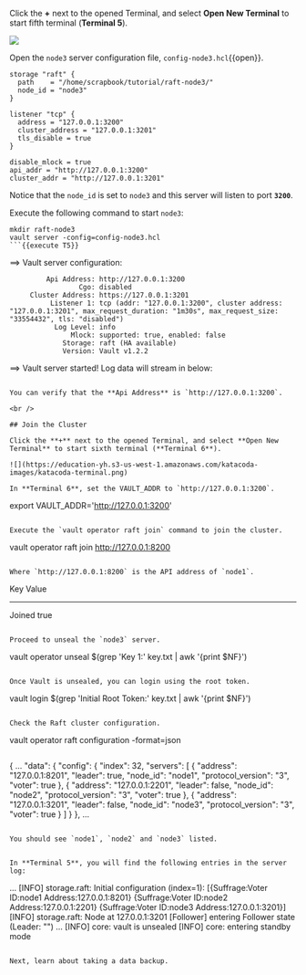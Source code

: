 Click the **+** next to the opened Terminal, and select **Open New Terminal** to start fifth terminal (**Terminal 5**).

![](https://education-yh.s3-us-west-1.amazonaws.com/katacoda-images/katacoda-terminal.png)


Open the `node3` server configuration file, `config-node3.hcl`{{open}}.

```
storage "raft" {
  path    = "/home/scrapbook/tutorial/raft-node3/"
  node_id = "node3"
}

listener "tcp" {
  address = "127.0.0.1:3200"
  cluster_address = "127.0.0.1:3201"
  tls_disable = true
}

disable_mlock = true
api_addr = "http://127.0.0.1:3200"
cluster_addr = "http://127.0.0.1:3201"
```

Notice that the `node_id` is set to `node3` and this server will listen to port **`3200`**.

Execute the following command to start `node3`:

```
mkdir raft-node3
vault server -config=config-node3.hcl
```{{execute T5}}

```
==> Vault server configuration:

             Api Address: http://127.0.0.1:3200
                     Cgo: disabled
         Cluster Address: https://127.0.0.1:3201
              Listener 1: tcp (addr: "127.0.0.1:3200", cluster address: "127.0.0.1:3201", max_request_duration: "1m30s", max_request_size: "33554432", tls: "disabled")
               Log Level: info
                   Mlock: supported: true, enabled: false
                 Storage: raft (HA available)
                 Version: Vault v1.2.2

==> Vault server started! Log data will stream in below:
```

You can verify that the **Api Address** is `http://127.0.0.1:3200`.  

<br />

## Join the Cluster

Click the **+** next to the opened Terminal, and select **Open New Terminal** to start sixth terminal (**Terminal 6**).

![](https://education-yh.s3-us-west-1.amazonaws.com/katacoda-images/katacoda-terminal.png)

In **Terminal 6**, set the VAULT_ADDR to `http://127.0.0.1:3200`.

```
export VAULT_ADDR='http://127.0.0.1:3200'
```{{execute T6}}

Execute the `vault operator raft join` command to join the cluster.

```
vault operator raft join http://127.0.0.1:8200
```{{execute T6}}

Where `http://127.0.0.1:8200` is the API address of `node1`.

```
Key       Value
---       -----
Joined    true
```

Proceed to unseal the `node3` server.

```
vault operator unseal $(grep 'Key 1:' key.txt | awk '{print $NF}')
```{{execute T6}}

Once Vault is unsealed, you can login using the root token.

```
vault login $(grep 'Initial Root Token:' key.txt | awk '{print $NF}')
```{{execute T6}}

Check the Raft cluster configuration.

```
vault operator raft configuration -format=json
```{{execute T6}}

```
{
  ...
  "data": {
    "config": {
      "index": 32,
      "servers": [
        {
          "address": "127.0.0.1:8201",
          "leader": true,
          "node_id": "node1",
          "protocol_version": "3",
          "voter": true
        },
        {
          "address": "127.0.0.1:2201",
          "leader": false,
          "node_id": "node2",
          "protocol_version": "3",
          "voter": true
        },
        {
          "address": "127.0.0.1:3201",
          "leader": false,
          "node_id": "node3",
          "protocol_version": "3",
          "voter": true
        }
      ]
    }
  },
  ...
```

You should see `node1`, `node2` and `node3` listed.


In **Terminal 5**, you will find the following entries in the server log:

```
...
[INFO]  storage.raft: Initial configuration (index=1): [{Suffrage:Voter ID:node1 Address:127.0.0.1:8201} {Suffrage:Voter ID:node2 Address:127.0.0.1:2201} {Suffrage:Voter ID:node3 Address:127.0.0.1:3201}]
[INFO]  storage.raft: Node at 127.0.0.1:3201 [Follower] entering Follower state (Leader: "")
...
[INFO]  core: vault is unsealed
[INFO]  core: entering standby mode
```

Next, learn about taking a data backup.
